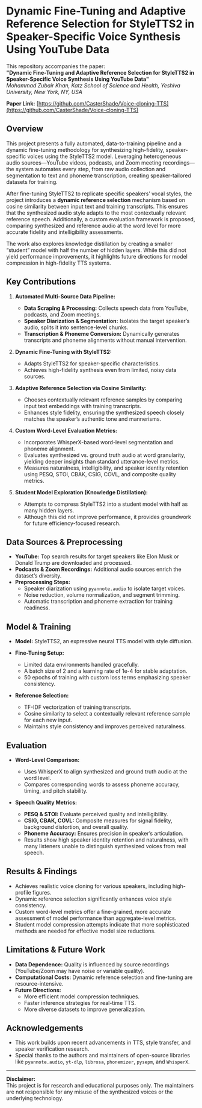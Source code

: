 # Dynamic Fine-Tuning and Adaptive Reference Selection for StyleTTS2 in Speaker-Specific Voice Synthesis Using YouTube Data

This repository accompanies the paper:  
**"Dynamic Fine-Tuning and Adaptive Reference Selection for StyleTTS2 in Speaker-Specific Voice Synthesis Using YouTube Data"**  
*Mohammad Zubair Khan, Katz School of Science and Health, Yeshiva University, New York, NY, USA*

**Paper Link:** [https://github.com/CasterShade/Voice-cloning-TTS](https://github.com/CasterShade/Voice-cloning-TTS)

## Overview

This project presents a fully automated, data-to-training pipeline and a dynamic fine-tuning methodology for synthesizing high-fidelity, speaker-specific voices using the StyleTTS2 model. Leveraging heterogeneous audio sources—YouTube videos, podcasts, and Zoom meeting recordings—the system automates every step, from raw audio collection and segmentation to text and phoneme transcription, creating speaker-tailored datasets for training.

After fine-tuning StyleTTS2 to replicate specific speakers’ vocal styles, the project introduces a **dynamic reference selection** mechanism based on cosine similarity between input text and training transcripts. This ensures that the synthesized audio style adapts to the most contextually relevant reference speech. Additionally, a custom evaluation framework is proposed, comparing synthesized and reference audio at the word level for more accurate fidelity and intelligibility assessments.

The work also explores knowledge distillation by creating a smaller “student” model with half the number of hidden layers. While this did not yield performance improvements, it highlights future directions for model compression in high-fidelity TTS systems.

## Key Contributions

1. **Automated Multi-Source Data Pipeline:**  
   - **Data Scraping & Processing:** Collects speech data from YouTube, podcasts, and Zoom meetings.  
   - **Speaker Diarization & Segmentation:** Isolates the target speaker’s audio, splits it into sentence-level chunks.  
   - **Transcription & Phoneme Conversion:** Dynamically generates transcripts and phoneme alignments without manual intervention.

2. **Dynamic Fine-Tuning with StyleTTS2:**  
   - Adapts StyleTTS2 for speaker-specific characteristics.
   - Achieves high-fidelity synthesis even from limited, noisy data sources.

3. **Adaptive Reference Selection via Cosine Similarity:**  
   - Chooses contextually relevant reference samples by comparing input text embeddings with training transcripts.
   - Enhances style fidelity, ensuring the synthesized speech closely matches the speaker’s authentic tone and mannerisms.

4. **Custom Word-Level Evaluation Metrics:**  
   - Incorporates WhisperX-based word-level segmentation and phoneme alignment.
   - Evaluates synthesized vs. ground truth audio at word granularity, yielding deeper insights than standard utterance-level metrics.
   - Measures naturalness, intelligibility, and speaker identity retention using PESQ, STOI, CBAK, CSIG, COVL, and composite quality metrics.

5. **Student Model Exploration (Knowledge Distillation):**  
   - Attempts to compress StyleTTS2 into a student model with half as many hidden layers.
   - Although this did not improve performance, it provides groundwork for future efficiency-focused research.

## Data Sources & Preprocessing

- **YouTube:** Top search results for target speakers like Elon Musk or Donald Trump are downloaded and processed.
- **Podcasts & Zoom Recordings:** Additional audio sources enrich the dataset’s diversity.
- **Preprocessing Steps:**
  - Speaker diarization using `pyannote.audio` to isolate target voices.
  - Noise reduction, volume normalization, and segment trimming.
  - Automatic transcription and phoneme extraction for training readiness.

## Model & Training

- **Model:** StyleTTS2, an expressive neural TTS model with style diffusion.
- **Fine-Tuning Setup:**
  - Limited data environments handled gracefully.
  - A batch size of 2 and a learning rate of 1e-4 for stable adaptation.
  - 50 epochs of training with custom loss terms emphasizing speaker consistency.

- **Reference Selection:**
  - TF-IDF vectorization of training transcripts.
  - Cosine similarity to select a contextually relevant reference sample for each new input.
  - Maintains style consistency and improves perceived naturalness.

## Evaluation

- **Word-Level Comparison:**
  - Uses WhisperX to align synthesized and ground truth audio at the word level.
  - Compares corresponding words to assess phoneme accuracy, timing, and pitch stability.

- **Speech Quality Metrics:**
  - **PESQ & STOI:** Evaluate perceived quality and intelligibility.
  - **CSIG, CBAK, COVL:** Composite measures for signal fidelity, background distortion, and overall quality.
  - **Phoneme Accuracy:** Ensures precision in speaker’s articulation.
  - Results show high speaker identity retention and naturalness, with many listeners unable to distinguish synthesized voices from real speech.

## Results & Findings

- Achieves realistic voice cloning for various speakers, including high-profile figures.
- Dynamic reference selection significantly enhances voice style consistency.
- Custom word-level metrics offer a fine-grained, more accurate assessment of model performance than aggregate-level metrics.
- Student model compression attempts indicate that more sophisticated methods are needed for effective model size reductions.

## Limitations & Future Work

- **Data Dependence:** Quality is influenced by source recordings (YouTube/Zoom may have noise or variable quality).
- **Computational Costs:** Dynamic reference selection and fine-tuning are resource-intensive.
- **Future Directions:**
  - More efficient model compression techniques.
  - Faster inference strategies for real-time TTS.
  - More diverse datasets to improve generalization.


## Acknowledgements

- This work builds upon recent advancements in TTS, style transfer, and speaker verification research.
- Special thanks to the authors and maintainers of open-source libraries like `pyannote.audio`, `yt-dlp`, `librosa`, `phonemizer`, `pysepm`, and `WhisperX`.

---

**Disclaimer:**  
This project is for research and educational purposes only. The maintainers are not responsible for any misuse of the synthesized voices or the underlying technology.
